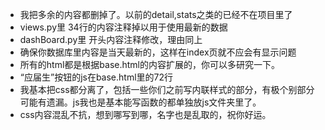 + 我把多余的内容都删掉了。以前的detail,stats之类的已经不在项目里了
+ views.py里  34行的内容注释掉以用于使用最新的数据
+ dashBoard.py里 开头内容注释修改，理由同上
+ 确保你数据库里内容是当天最新的，这样在index页就不应会有显示问题
+ 所有的html都是根据base.html的内容扩展的，你可以多研究一下。
+ “应届生”按钮的js在base.html里的72行
+ 我基本把css都分离了，包括一些你们之前写内联样式的部分，有极个别部分可能有遗漏。js我也是基本能写函数的都单独放js文件夹里了。
+ css内容混乱不抗，想到哪写到哪，名字也是乱取的，祝你好运。